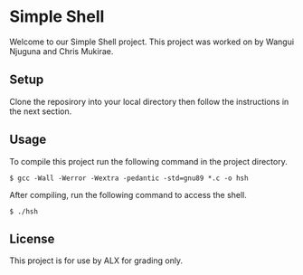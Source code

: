 # Simple Shell

Welcome to our Simple Shell project. This project was worked on by Wangui Njuguna and Chris Mukirae.  

## Setup

Clone the reposirory into your local directory then follow the instructions in the next section.

## Usage

To compile this project run the following command in the project directory.  

```commandline
$ gcc -Wall -Werror -Wextra -pedantic -std=gnu89 *.c -o hsh
```

After compiling, run the following command to access the shell.

```commandline
$ ./hsh
```

## License

This project is for use by ALX for grading only.